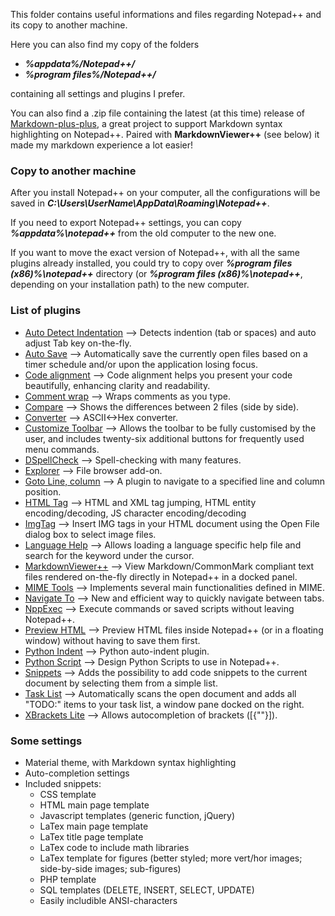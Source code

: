 This folder contains useful informations and files regarding Notepad++ and its
 copy to another machine.

Here you can also find my copy of the folders
- ***%appdata%/Notepad++/***
- ***%program files%/Notepad++/***

containing all settings and plugins I prefer.

You can also find a .zip file containing the latest (at this time) release of 
[Markdown-plus-plus](https://github.com/Edditoria/markdown-plus-plus), a great
project to support Markdown syntax highlighting on Notepad++. Paired with
 **MarkdownViewer++** (see below) it made my markdown experience a lot easier!

### Copy to another machine
After you install Notepad++ on your computer, all the configurations will be
 saved in ***C:\Users\UserName\AppData\Roaming\Notepad++***.

If you need to export Notepad++ settings, you can copy ***%appdata%\notepad++***
 from the old computer to the new one.

If you want to move the exact version of Notepad++, with all the same plugins
 already installed, you could try to copy over ***%program files (x86)%\notepad++***
directory (or ***%program files (x86)%\notepad++***, depending on your installation 
path) to the new computer.


### List of plugins
- [Auto Detect Indentation](https://github.com/Chocobo1/nppAutoDetectIndent) --> 
Detects indention (tab or spaces) and auto adjust Tab key on-the-fly.
- [Auto Save](https://github.com/francostellari/NppPlugins/tree/main/AutoSave) -->
Automatically save the currently open files based on a timer schedule and/or upon the application losing focus.
- [Code alignment](https://github.com/cpmcgrath/codealignment) -->
Code alignment helps you present your code beautifully, enhancing clarity and readability.
- [Comment wrap](https://sourceforge.net/projects/kered13-notepad-plugins/) -->
Wraps comments as you type.
- [Compare](https://github.com/pnedev/compare-plugin) -->
Shows the differences between 2 files (side by side).
- [Converter](https://github.com/npp-plugins/converter/) -->
ASCII<->Hex converter.
- [Customize Toolbar](https://sourceforge.net/projects/npp-customize) -->
Allows the toolbar to be fully customised by the user, and includes twenty-six additional buttons for frequently used menu commands.
- [DSpellCheck](https://github.com/Predelnik/DSpellCheck) -->
Spell-checking with many features.
- [Explorer](https://github.com/oviradoi/npp-explorer-plugin) -->
File browser add-on.
- [Goto Line, column](https://github.com/shriprem/Goto-Line-Col-NPP-Plugin) -->
A plugin to navigate to a specified line and column position.
- [HTML Tag](https://fossil.2of4.net/npp_htmltag/) -->
HTML and XML tag jumping, HTML entity encoding/decoding, JS character encoding/decoding
- [ImgTag](https://sourceforge.net/projects/imgtag/) -->
Insert IMG tags in your HTML document using the Open File dialog box to select image files.
- [Language Help](https://github.com/francostellari/NppPlugins/tree/main/LanguageHelp) -->
Allows loading a language specific help file and search for the keyword under the cursor.
- [MarkdownViewer++](https://nea.github.io/MarkdownViewerPlusPlus/) -->
View Markdown/CommonMark compliant text files rendered on-the-fly directly in Notepad++ in a docked panel.
- [MIME Tools](https://github.com/npp-plugins/mimetools) -->
Implements several main functionalities defined in MIME.
- [Navigate To]( https://github.com/young-developer/nppNavigateTo) -->
New and efficient way to quickly navigate between tabs.
- [NppExec](https://github.com/d0vgan/nppexec) -->
Execute commands or saved scripts without leaving Notepad++.
- [Preview HTML](https://fossil.2of4.net/npp_preview) -->
Preview HTML files inside Notepad++ (or in a floating window) without having to save them first.
- [Python Indent](https://sourceforge.net/projects/kered13-notepad-plugins/) -->
Python auto-indent plugin.
- [Python Script](https://github.com/bruderstein/PythonScript) -->
Design Python Scripts to use in Notepad++.
- [Snippets](https://www.fesevur.com/nppsnippets) -->
Adds the possibility to add code snippets to the current document by selecting them from a simple list.
- [Task List](https://code.google.com/p/npp-task-list/) -->
Automatically scans the open document and adds all "TODO:" items to your task list, a window pane docked on the right. 
- [XBrackets Lite](https://sourceforge.net/projects/npp-plugins/files/XBrackets%20Lite/) -->
Allows autocompletion of brackets ([{""}]).

### Some settings
- Material theme, with Markdown syntax highlighting
- Auto-completion settings
- Included snippets:
    - CSS template
    - HTML main page template
    - Javascript templates (generic function, jQuery)
    - LaTex main page template
    - LaTex title page template
    - LaTex code to include math libraries
    - LaTex template for figures (better styled; more vert/hor images; side-by-side images; sub-figures)
    - PHP template
    - SQL templates (DELETE, INSERT, SELECT, UPDATE)
    - Easily includible ANSI-characters